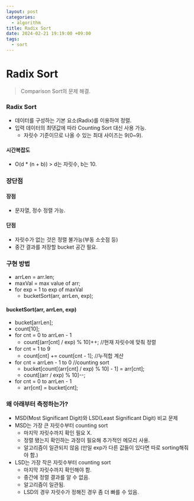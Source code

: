 ```yaml
---
layout: post
categories:
  - algorithm
title: Radix Sort
date: 2024-02-21 19:19:00 +09:00
tags:
  - sort
---
```

# Radix Sort
>Comparison Sort의 문제 해결.

### Radix Sort
- 데이터를 구성하는 기본 요소(Radix)를 이용하여 정렬.
- 입력 데이터의 최댓값에 따라 Counting Sort 대신 사용 가능.
	- 자릿수 기준이므로 나올 수 있는 최대 사이즈는 9(0~9).
#### 시간복잡도
- O(d * (n + b)) > d는 자릿수, b는 10.

### 장단점
#### 장점
- 문자열, 정수 정렬 가능.
#### 단점
- 자릿수가 없는 것은 정렬 불가능(부동 소숫점 등)
- 중간 결과를 저장할 bucket 공간 필요.

### 구현 방법
- arrLen = arr.len;
- maxVal = max value of arr;
- for exp = 1 to exp of maxVal
	- bucketSort(arr, arrLen, exp);

#### bucketSort(arr, arrLen, exp)
- bucket\[arrLen];
- count\[10];
- for cnt = 0 to arrLen - 1
	- count\[(arr\[cnt] / exp) % 10]++; //현재 자릿수에 맞춰 정렬
- for cnt = 1 to 9
	- count\[cnt] += count\[cnt - 1]; //누적합 계산
- for cnt = arrLen - 1 to 0 //counting sort
	- bucket\[count\[(arr\[cnt] / exp) % 10] - 1] = arr\[cnt];
	- count\[(arr / exp) % 10]--;
- for cnt = 0 to arrLen - 1
	- arr\[cnt] = bucket\[cnt];

### 왜 아래부터 측정하는가?
- MSD(Most Significant Digit)와 LSD(Least Significant Digit) 비교 문제
- MSD는 가장 큰 자릿수부터 counting sort
	- 마지막 자릿수까지 확인 필요 X.
	- 정렬 됐는지 확인하는 과정이 필요해 추가적인 메모리 사용.
	- 알고리즘이 일관되지 않음 (만일 exp가 다른 값들이 있다면 따로 sorting해줘야 함.)
- LSD는 가장 작은 자릿수부터 counting sort
	- 마지막 자릿수까지 확인해야 함.
	- 중간에 정렬 결과를 알 수 없음.
	- 알고리즘이 일관됨.
	- LSD의 경우 자릿수가 정해진 경우 좀 더 빠를 수 있음.